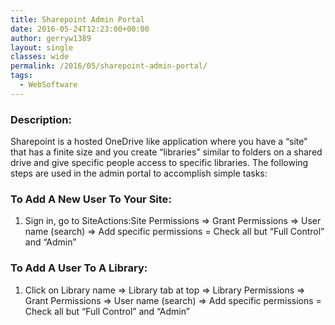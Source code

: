 ```yaml
---
title: Sharepoint Admin Portal
date: 2016-05-24T12:23:00+00:00
author: gerryw1389
layout: single
classes: wide
permalink: /2016/05/sharepoint-admin-portal/
tags:
  - WebSoftware
---
```

<!--more-->

### Description:

Sharepoint is a hosted OneDrive like application where you have a &#8220;site&#8221; that has a finite size and you create &#8220;libraries&#8221; similar to folders on a shared drive and give specific people access to specific libraries. The following steps are used in the admin portal to accomplish simple tasks:

### To Add A New User To Your Site:

1. Sign in, go to SiteActions:Site Permissions => Grant Permissions => User name (search) => Add specific permissions = Check all but &#8220;Full Control&#8221; and &#8220;Admin&#8221;

### To Add A User To A Library:

1. Click on Library name => Library tab at top => Library Permissions => Grant Permissions => User name (search) => Add specific permissions = Check all but &#8220;Full Control&#8221; and &#8220;Admin&#8221;